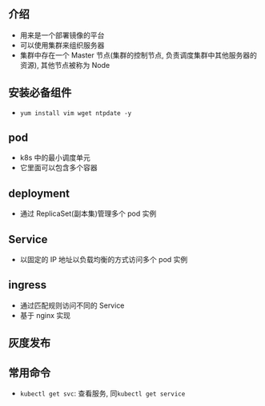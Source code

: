 ## 介绍

- 用来是一个部署镜像的平台
- 可以使用集群来组织服务器
- 集群中存在一个 Master 节点(集群的控制节点, 负责调度集群中其他服务器的资源), 其他节点被称为 Node

## 安装必备组件

- `yum install vim wget ntpdate -y`

## pod

- k8s 中的最小调度单元
- 它里面可以包含多个容器

## deployment

- 通过 ReplicaSet(副本集)管理多个 pod 实例

## Service

- 以固定的 IP 地址以负载均衡的方式访问多个 pod 实例

## ingress

- 通过匹配规则访问不同的 Service
- 基于 nginx 实现

## 灰度发布

## 常用命令

- `kubectl get svc`: 查看服务, 同`kubectl get service`
